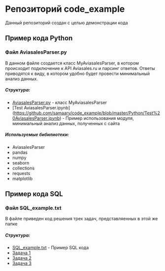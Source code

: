 Репозиторий code_example
=====================
Данный репозиторий создан с целью демонстрации кода

Пример кода Python
-----------------------------------
### Файл AviasalesParser.py

В данном файле создается класс MyAviasalesParser, в котором происходит подключение к API Aviasales.ru и парсинг ответов. Ответы приводятся к виду, в котором удобно будет провести минимальный анализ данных.

##### Структура:
* [AviasalesParser.py](https://github.com/samaary/code_example/blob/master/Python/AviasalesParser.py) - класс MyAviasalesParser
* [Test AviasalesParser.ipynb] (https://github.com/samaary/code_example/blob/master/Python/Test%20AviasalesParser.ipynb) - Пример использования модуля, минимальный анализ данных, полученных с сайта

##### Используемые бибилиотеки:
* AviasalesParser
* pandas
* numpy
* seaborn
* collections
* requests
* matplotlib

Пример кода SQL
-----------------------------------
### Файл SQL_example.txt

В файле приведен код решения трех задач, представляенных в этой же папке

##### Структура:
* [SQL_example.txt](https://github.com/samaary/code_example/blob/master/SQL/SQL_example.txt) - Пример SQL кода
* [Задача 1](https://github.com/samaary/code_example/blob/master/SQL/%D0%97%D0%B0%D0%B4%D0%B0%D1%87%D0%B0%201.jpeg)
* [Задача 2](https://github.com/samaary/code_example/blob/master/SQL/%D0%97%D0%B0%D0%B4%D0%B0%D1%87%D0%B0%202.jpeg)
* [Задача 3](https://github.com/samaary/code_example/blob/master/SQL/%D0%97%D0%B0%D0%B4%D0%B0%D1%87%D0%B0%203.jpeg)
